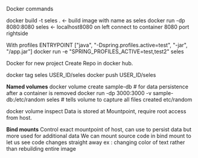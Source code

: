 Docker commands

docker build -t seles .    <- build image with name as seles
docker run -dp 8080:8080 seles  <- localhost8080 on left connect to container 8080 port rightside


With profiles 
ENTRYPOINT ["java", "-Dspring.profiles.active=test", "-jar", "/app.jar"]
docker run -e "SPRING_PROFILES_ACTIVE=test,test2" seles


Docker for new project
Create Repo in docker hub.

docker tag seles USER_ID/seles
docker push USER_ID/seles 

**Named volumes**
docker volume create sample-db # for data persistence after a container is removed
docker run -dp 3000:3000 -v sample-db:/etc/random seles # tells volume to 
                        capture all files created etc/random

docker volume inspect
Data is stored at Mountpoint, require root access from host.

**Bind mounts**
Control exact mountpoint of host, can use to persist data but more used for additional data
We can mount source code in bind mount to let us see code changes straight away ex : changing color of text rather than rebuilding entire image